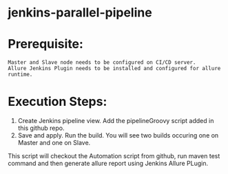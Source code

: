 # jenkins-parallel-pipeline

# Prerequisite:
    Master and Slave node needs to be configured on CI/CD server.
    Allure Jenkins Plugin needs to be installed and configured for allure runtime.
    
# Execution Steps:
  1. Create Jenkins pipeline view. Add the pipelineGroovy script added in this github repo.
  2. Save and apply. Run the build. You will see two builds occuring one on Master and one on Slave.
  
  
  This script will checkout the Automation script from github, run maven test command and then generate allure report using Jenkins Allure PLugin.

